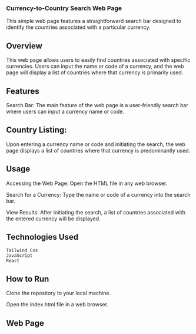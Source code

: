 ### Currency-to-Country Search Web Page
This simple web page features a straightforward search bar designed to identify the countries associated with a particular currency.

## Overview
This web page allows users to easily find countries associated with specific currencies. Users can input the name or code of a currency, and the web page will display a list of countries where that currency is primarily used.

## Features
Search Bar: The main feature of the web page is a user-friendly search bar where users can input a currency name or code.

## Country Listing: 
Upon entering a currency name or code and initiating the search, the web page displays a list of countries where that currency is predominantly used.

## Usage
Accessing the Web Page: Open the HTML file in any web browser.

Search for a Currency: Type the name or code of a currency into the search bar.

View Results: After initiating the search, a list of countries associated with the entered currency will be displayed.

## Technologies Used
    Tailwind Css
    JavaScript
    React



## How to Run
Clone the repository to your local machine.

Open the index.html file in a web browser.

## Web Page